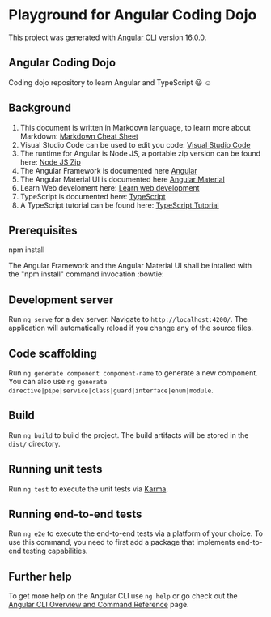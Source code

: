 # Playground for Angular Coding Dojo

This project was generated with [Angular CLI](https://github.com/angular/angular-cli) version 16.0.0.

## Angular Coding Dojo
Coding dojo repository to learn Angular and TypeScript :smiley: :relaxed:

## Background

1. This document is written in Markdown language, to learn more about Markdown: [Markdown Cheat Sheet](https://www.markdownguide.org/cheat-sheet/)
2. Visual Studio Code can be used to edit you code: [Visual Studio Code](https://code.visualstudio.com/)
3. The runtime for Angular is Node JS, a portable zip version can be found here: [Node JS Zip](https://nodejs.org/en/download/current)
4. The Angular Framework is documented here [Angular](https://angular.io/)
5. The Angular Material UI is documented here [Angular Material](https://material.angular.io/)
6. Learn Web develoment here: [Learn web development](https://developer.mozilla.org/en-US/docs/Learn)
7. TypeScript is documented here: [TypeScript](https://www.typescriptlang.org/)
8. A TypeScript tutorial can be found here: [TypeScript Tutorial](https://www.typescripttutorial.net/) 

## Prerequisites

npm install

The Angular Framework and the Angular Material UI shall be intalled with the "npm install" command invocation :bowtie:

## Development server

Run `ng serve` for a dev server. Navigate to `http://localhost:4200/`. The application will automatically reload if you change any of the source files.

## Code scaffolding

Run `ng generate component component-name` to generate a new component. You can also use `ng generate directive|pipe|service|class|guard|interface|enum|module`.

## Build

Run `ng build` to build the project. The build artifacts will be stored in the `dist/` directory.

## Running unit tests

Run `ng test` to execute the unit tests via [Karma](https://karma-runner.github.io).

## Running end-to-end tests

Run `ng e2e` to execute the end-to-end tests via a platform of your choice. To use this command, you need to first add a package that implements end-to-end testing capabilities.

## Further help

To get more help on the Angular CLI use `ng help` or go check out the [Angular CLI Overview and Command Reference](https://angular.io/cli) page.

